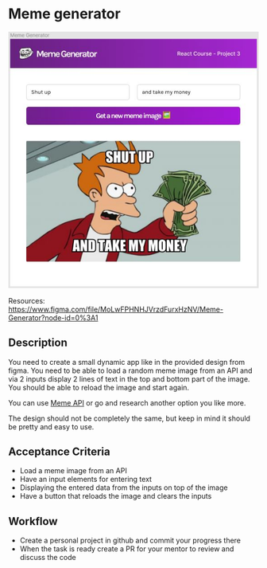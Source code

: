 # Meme generator

![](meme-generator.jpg)

Resources: https://www.figma.com/file/MoLwFPHNHJVrzdFurxHzNV/Meme-Generator?node-id=0%3A1

## Description
You need to create a small dynamic app like in the provided design from figma.  You need to be able to load a random meme image from an API and via 2 inputs display 2 lines of text in the top and bottom part of the image. You should be able to reload the image and start again.

You can use [Meme API](https://github.com/D3vd/Meme_Api) or go and research another option you like more.

The design should not be completely the same, but keep in mind it should be pretty and easy to use.

## Acceptance Criteria
- Load a meme image from an API
- Have an input elements for entering text
- Displaying the entered data from the inputs on top of the image
- Have a button that reloads the image and clears the inputs

## Workflow
- Create a personal project in github and commit your progress there
- When the task is ready create a PR for your mentor to review and discuss the code